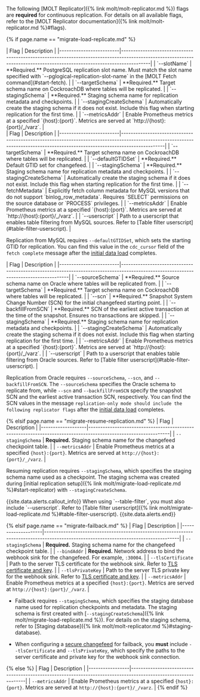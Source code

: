 The following [MOLT Replicator]({% link molt/molt-replicator.md %}) flags are **required** for continuous replication. For details on all available flags, refer to the [MOLT Replicator documentation]({% link molt/molt-replicator.md %}#flags).

{% if page.name == "migrate-load-replicate.md" %}
<section class="filter-content" markdown="1" data-scope="postgres">
|           Flag          |                                                                              Description                                                                               |
|-------------------------|------------------------------------------------------------------------------------------------------------------------------------------------------------------------|
| `--slotName`            | **Required.** PostgreSQL replication slot name. Must match the slot name specified with `--pglogical-replication-slot-name` in the [MOLT Fetch command](#start-fetch). |
| `--targetSchema`        | **Required.** Target schema name on CockroachDB where tables will be replicated.                                                                                       |
| `--stagingSchema`       | **Required.** Staging schema name for replication metadata and checkpoints.                                                                                            |
| `--stagingCreateSchema` | Automatically create the staging schema if it does not exist. Include this flag when starting replication for the first time.                                          |
| `--metricsAddr`         | Enable Prometheus metrics at a specified `{host}:{port}`. Metrics are served at `http://{host}:{port}/_/varz`.                                                         |
</section>

<section class="filter-content" markdown="1" data-scope="mysql">
|           Flag          |                                                                                 Description                                                                                  |
|-------------------------|------------------------------------------------------------------------------------------------------------------------------------------------------------------------------|
| `--targetSchema`        | **Required.** Target schema name on CockroachDB where tables will be replicated.                                                                                             |
| `--defaultGTIDSet`      | **Required.** Default GTID set for changefeed.                                                                                                                               |
| `--stagingSchema`       | **Required.** Staging schema name for replication metadata and checkpoints.                                                                                                  |
| `--stagingCreateSchema` | Automatically create the staging schema if it does not exist. Include this flag when starting replication for the first time.                                                |
| `--fetchMetadata`       | Explicitly fetch column metadata for MySQL versions that do not support `binlog_row_metadata`. Requires `SELECT` permissions on the source database or `PROCESS` privileges. |
| `--metricsAddr`         | Enable Prometheus metrics at a specified `{host}:{port}`. Metrics are served at `http://{host}:{port}/_/varz`.                                                               |
| `--userscript`          | Path to a userscript that enables table filtering from MySQL sources. Refer to [Table filter userscript](#table-filter-userscript).                                          |

Replication from MySQL requires `--defaultGTIDSet`, which sets the starting GTID for replication. You can find this value in the `cdc_cursor` field of the `fetch complete` message after the [initial data load](#start-fetch) completes.
</section>

<section class="filter-content" markdown="1" data-scope="oracle">
|           Flag          |                                                             Description                                                              |
|-------------------------|--------------------------------------------------------------------------------------------------------------------------------------|
| `--sourceSchema`        | **Required.** Source schema name on Oracle where tables will be replicated from.                                                     |
| `--targetSchema`        | **Required.** Target schema name on CockroachDB where tables will be replicated.                                                     |
| `--scn`                 | **Required.** Snapshot System Change Number (SCN) for the initial changefeed starting point.                                         |
| `--backfillFromSCN`     | **Required.** SCN of the earliest active transaction at the time of the snapshot. Ensures no transactions are skipped.               |
| `--stagingSchema`       | **Required.** Staging schema name for replication metadata and checkpoints.                                                          |
| `--stagingCreateSchema` | Automatically create the staging schema if it does not exist. Include this flag when starting replication for the first time.        |
| `--metricsAddr`         | Enable Prometheus metrics at a specified `{host}:{port}`. Metrics are served at `http://{host}:{port}/_/varz`.                       |
| `--userscript`          | Path to a userscript that enables table filtering from Oracle sources. Refer to [Table filter userscript](#table-filter-userscript). |

Replication from Oracle requires `--sourceSchema`, `--scn`, and `--backfillFromSCN`. The `--sourceSchema` specifies the Oracle schema to replicate from, while `--scn` and `--backfillFromSCN` specify the snapshot SCN and the earliest active transaction SCN, respectively. You can find the SCN values in the message `replication-only mode should include the following replicator flags` after the [initial data load](#start-fetch) completes.
</section>

{% elsif page.name == "migrate-resume-replication.md" %}
|        Flag       |                                                  Description                                                   |
|-------------------|----------------------------------------------------------------------------------------------------------------|
| `--stagingSchema` | **Required.** Staging schema name for the changefeed checkpoint table.                                         |
| `--metricsAddr`   | Enable Prometheus metrics at a specified `{host}:{port}`. Metrics are served at `http://{host}:{port}/_/varz`. |

Resuming replication requires `--stagingSchema`, which specifies the staging schema name used as a checkpoint. The staging schema was created during [initial replication setup]({% link molt/migrate-load-replicate.md %}#start-replicator) with `--stagingCreateSchema`.

<section class="filter-content" markdown="1" data-scope="mysql oracle">
{{site.data.alerts.callout_info}}
When using `--table-filter`, you must also include `--userscript`. Refer to [Table filter userscript]({% link molt/migrate-load-replicate.md %}#table-filter-userscript).
{{site.data.alerts.end}}
</section>

{% elsif page.name == "migrate-failback.md" %}
|        Flag        |                                                             Description                                                              |
|--------------------|--------------------------------------------------------------------------------------------------------------------------------------|
| `--stagingSchema`  | **Required.** Staging schema name for the changefeed checkpoint table.                                                               |
| `--bindAddr`       | **Required.** Network address to bind the webhook sink for the changefeed. For example, `:30004`.                                    |
| `--tlsCertificate` | Path to the server TLS certificate for the webhook sink. Refer to [TLS certificate and key](#tls-certificate-and-key). |
| `--tlsPrivateKey`  | Path to the server TLS private key for the webhook sink. Refer to [TLS certificate and key](#tls-certificate-and-key). |
| `--metricsAddr`    | Enable Prometheus metrics at a specified `{host}:{port}`. Metrics are served at `http://{host}:{port}/_/varz`.                       |

- Failback requires `--stagingSchema`, which specifies the staging database name used for replication checkpoints and metadata. The staging schema is first created with [`--stagingCreateSchema`]({% link molt/migrate-load-replicate.md %}). For details on the staging schema, refer to [Staging database]({% link molt/molt-replicator.md %}#staging-database).

- When configuring a [secure changefeed](#tls-certificate-and-key) for failback, you **must** include `--tlsCertificate` and `--tlsPrivateKey`, which specify the paths to the server certificate and private key for the webhook sink connection.

{% else %}
|       Flag      |                                                  Description                                                   |
|-----------------|----------------------------------------------------------------------------------------------------------------|
| `--metricsAddr` | Enable Prometheus metrics at a specified `{host}:{port}`. Metrics are served at `http://{host}:{port}/_/varz`. |
{% endif %}